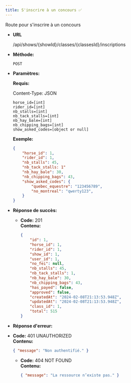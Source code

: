 ```yaml
---
title: S'inscrire à un concours ✅
---
```


Route pour s'inscrire à un concours

* **URL**

  /api/shows/{showId}/classes/{classesId}/inscriptions

* **Méthode:**
  
  `POST`

* **Paramètres:**

    **Requis:**

    Content-Type:  JSON

    `horse_id=[int]`<br>
    `rider_id=[int]`<br>
    `nb_stalls=[int]`<br>
    `nb_tack_stalls=[int]`<br>
    `nb_hay_bale=[int]`<br> 
    `nb_chipping_bags=[int]`<br>
    `show_asked_codes=[object or null]`<br>

    **Exemple:**
    ```json
    {
        "horse_id": 1,
        "rider_id": 1,
        "nb_stalls": 45,
        "nb_tack_stalls: 1"
        "nb_hay_bale": 30,
        "nb_chipping_bags": 43,
        "show_asked_codes": {
            "quebec_equestre": "123456789",
            "no_montreal": "qwerty123",
        }
    }
    ```

* **Réponse de succès:**
  
  * **Code:** 201 <br />
    **Contenu:** 
    ```json
    {
        "id": 1,
        "horse_id": 1,
        "rider_id": 1,
        "show_id": 1,
        "user_id": 1,
        "no_fei": null,
        "nb_stalls": 45,
        "nb_tack_stalls": 1,
        "nb_hay_bale": 30,
        "nb_chipping_bags": 43,
        "has_payed": false,
        "approved": false,
        "createdAt": "2024-02-08T21:13:53.948Z",
        "updatedAt": "2024-02-08T21:13:53.948Z",
        "class_id": 1,
        "total": 515
    }
    ```

* **Réponse d'erreur:**

* **Code:** 401 UNAUTHORIZED <br />
    **Contenu:** 
    ```json
    { "message": "Non authentifié." }
    ```

  * **Code:** 404 NOT FOUND <br />
    **Contenu:** 
    ```json
    { "message": "La ressource n’existe pas." }
    ```